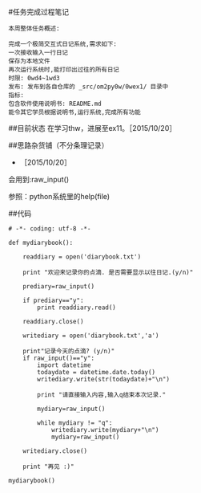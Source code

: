 #任务完成过程笔记
```
本周整体任务概述:

完成一个极简交互式日记系统,需求如下:
一次接收输入一行日记
保存为本地文件
再次运行系统时,能打印出过往的所有日记
时限: 0wd4~1wd3
发布: 发布到各自仓库的 _src/om2py0w/0wex1/ 目录中
指标:
包含软件使用说明书: README.md
能令其它学员根据说明书,运行系统,完成所有功能

```
##目前状态
在学习thw，进展至ex11。［2015/10/20］

##思路杂货铺（不分条理记录）
- ［2015/10/20］

会用到:raw_input()

参照：python系统里的help(file)

##代码

```
# -*- coding: utf-8 -*-

def mydiarybook():

	readdiary = open('diarybook.txt')	

	print "欢迎来记录你的点滴. 是否需要显示以往日记.(y/n)"

	prediary=raw_input()

	if prediary=="y":
		print readdiary.read()

	readdiary.close()

	writediary = open('diarybook.txt','a')

	print"记录今天的点滴? (y/n)"
	if raw_input()=="y":
		import datetime
		todaydate = datetime.date.today()
		writediary.write(str(todaydate)+"\n")

		print "请直接输入内容,输入q结束本次记录."

		mydiary=raw_input()

		while mydiary != "q":
			writediary.write(mydiary+"\n")
			mydiary=raw_input()

	writediary.close()

	print "再见 :)"

mydiarybook()

```
